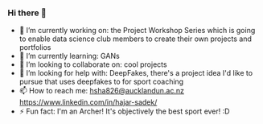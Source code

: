 ### Hi there 👋

- 🔭 I’m currently working on: the Project Workshop Series which is going to enable data science club members to create their own projects and portfolios
- 🌱 I’m currently learning: GANs
- 👯 I’m looking to collaborate on: cool projects
- 🤔 I’m looking for help with: DeepFakes, there's a project idea I'd like to pursue that uses deepfakes to for sport coaching
- 📫 How to reach me: hsha826@aucklandun.ac.nz https://www.linkedin.com/in/hajar-sadek/
- ⚡ Fun fact: I'm an Archer! It's objectively the best sport ever! :D
